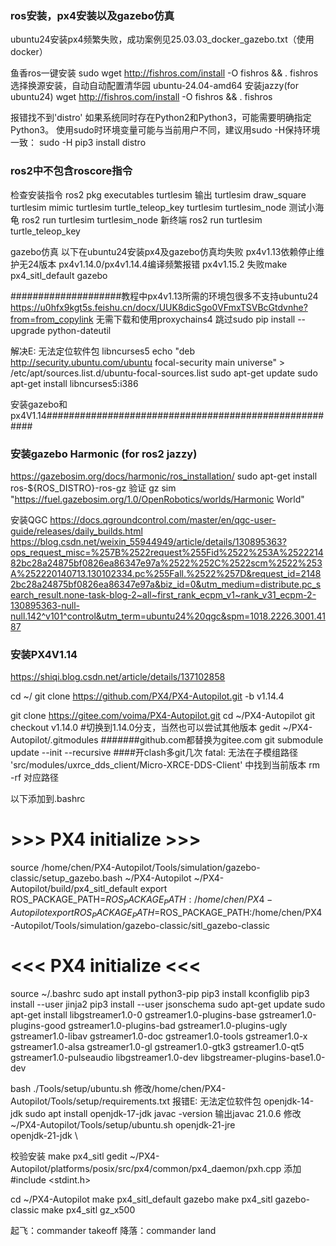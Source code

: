 ### ros安装，px4安装以及gazebo仿真
ubuntu24安装px4频繁失败，成功案例见25.03.03_docker_gazebo.txt（使用docker）

鱼香ros一键安装
sudo wget http://fishros.com/install -O fishros && . fishros
选择换源安装，自动自动配置清华园
ubuntu-24.04-amd64 安装jazzy(for ubuntu24)
wget http://fishros.com/install -O fishros && . fishros

报错找不到'distro'
如果系统同时存在Python2和Python3，可能需要明确指定Python3。
使用sudo时环境变量可能与当前用户不同，建议用sudo -H保持环境一致：
sudo -H pip3 install distro

### ros2中不包含roscore指令
检查安装指令
ros2 pkg executables turtlesim
输出
turtlesim draw_square
turtlesim mimic
turtlesim turtle_teleop_key
turtlesim turtlesim_node
测试小海龟
ros2 run turtlesim turtlesim_node
新终端
ros2 run turtlesim turtle_teleop_key


gazebo仿真
以下在ubuntu24安装px4及gazebo仿真均失败
px4v1.13依赖停止维护无24版本
px4v1.14.0/px4v1.14.4编译频繁报错
px4v1.15.2 失败make px4_sitl_default gazebo

####################教程中px4v1.13所需的环境包很多不支持ubuntu24
https://u0hfx9kgt5s.feishu.cn/docx/UUK8dicSgo0VFmxTSVBcGtdvnhe?from=from_copylink
无需下载和使用proxychains4
跳过sudo pip install --upgrade python-dateutil

解决E: 无法定位软件包 libncurses5
echo "deb http://security.ubuntu.com/ubuntu focal-security main universe" > /etc/apt/sources.list.d/ubuntu-focal-sources.list
sudo apt-get update
sudo apt-get install libncurses5:i386


安装gazebo和px4V1.14######################################################

### 安装gazebo Harmonic (for ros2 jazzy)
https://gazebosim.org/docs/harmonic/ros_installation/
sudo apt-get install ros-${ROS_DISTRO}-ros-gz
验证
gz sim "https://fuel.gazebosim.org/1.0/OpenRobotics/worlds/Harmonic World"

安装QGC
https://docs.qgroundcontrol.com/master/en/qgc-user-guide/releases/daily_builds.html
https://blog.csdn.net/weixin_55944949/article/details/130895363?ops_request_misc=%257B%2522request%255Fid%2522%253A%252221482bc28a24875bf0826ea86347e97a%2522%252C%2522scm%2522%253A%252220140713.130102334.pc%255Fall.%2522%257D&request_id=21482bc28a24875bf0826ea86347e97a&biz_id=0&utm_medium=distribute.pc_search_result.none-task-blog-2~all~first_rank_ecpm_v1~rank_v31_ecpm-2-130895363-null-null.142^v101^control&utm_term=ubuntu24%20qgc&spm=1018.2226.3001.4187

### 安装PX4V1.14
https://shiqi.blog.csdn.net/article/details/137102858

cd ~/
git clone https://github.com/PX4/PX4-Autopilot.git -b v1.14.4

git clone https://gitee.com/voima/PX4-Autopilot.git
cd ~/PX4-Autopilot
git checkout v1.14.0 #切换到1.14.0分支，当然也可以尝试其他版本
gedit ~/PX4-Autopilot/.gitmodules #######github.com都替换为gitee.com
git submodule update --init --recursive ####开clash多git几次
fatal: 无法在子模组路径 'src/modules/uxrce_dds_client/Micro-XRCE-DDS-Client' 中找到当前版本
rm -rf 对应路径

以下添加到.bashrc
# >>> PX4 initialize >>>
source /home/chen/PX4-Autopilot/Tools/simulation/gazebo-classic/setup_gazebo.bash ~/PX4-Autopilot ~/PX4-Autopilot/build/px4_sitl_default
export ROS_PACKAGE_PATH=$ROS_PACKAGE_PATH:/home/chen/PX4-Autopilot
export ROS_PACKAGE_PATH=$ROS_PACKAGE_PATH:/home/chen/PX4-Autopilot/Tools/simulation/gazebo-classic/sitl_gazebo-classic
# <<< PX4 initialize <<<

source ~/.bashrc
sudo apt install python3-pip
pip3 install kconfiglib
pip3 install --user jinja2
pip3 install --user jsonschema
sudo apt-get update
sudo apt-get install libgstreamer1.0-0 gstreamer1.0-plugins-base gstreamer1.0-plugins-good gstreamer1.0-plugins-bad gstreamer1.0-plugins-ugly gstreamer1.0-libav gstreamer1.0-doc gstreamer1.0-tools gstreamer1.0-x gstreamer1.0-alsa gstreamer1.0-gl gstreamer1.0-gtk3 gstreamer1.0-qt5 gstreamer1.0-pulseaudio libgstreamer1.0-dev libgstreamer-plugins-base1.0-dev

bash ./Tools/setup/ubuntu.sh
修改/home/chen/PX4-Autopilot/Tools/setup/requirements.txt
报错E: 无法定位软件包 openjdk-14-jdk
sudo apt install openjdk-17-jdk
javac -version
输出javac 21.0.6
修改~/PX4-Autopilot/Tools/setup/ubuntu.sh
openjdk-21-jre \
openjdk-21-jdk \

校验安装
make px4_sitl
gedit ~/PX4-Autopilot/platforms/posix/src/px4/common/px4_daemon/pxh.cpp
添加#include <stdint.h>

cd ~/PX4-Autopilot
make px4_sitl_default gazebo
make px4_sitl gazebo-classic
make px4_sitl gz_x500

起飞：commander takeoff
降落：commander land



